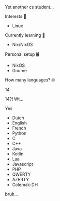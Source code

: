 Yet another cs student...

Interests 👀
- Linux

Currently learning 🌱
- Nix/NixOS

Personal setup 🖥
- NixOS
- Gnome

How many languages? 🌐

14

14?! Wt...

Yes
- Dutch
- English
- French
- Python
- C
- C++
- Java
- Kotlin
- Lua
- Javascript
- PHP
- QWERTY
- AZERTY
- Colemak-DH

bruh...
